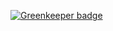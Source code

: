 

[![Greenkeeper badge](https://badges.greenkeeper.io/NextZeus/expresslog4js.svg)](https://greenkeeper.io/)